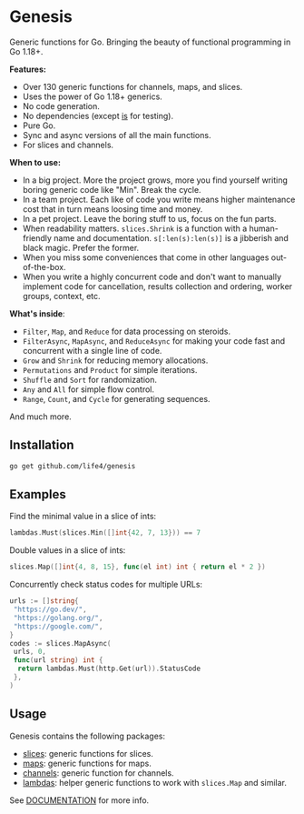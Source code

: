 # Genesis

Generic functions for Go. Bringing the beauty of functional programming in Go 1.18+.

**Features:**

+ Over 130 generic functions for channels, maps, and slices.
+ Uses the power of Go 1.18+ generics.
+ No code generation.
+ No dependencies (except [is](https://github.com/matryer/is) for testing).
+ Pure Go.
+ Sync and async versions of all the main functions.
+ For slices and channels.

**When to use:**

+ In a big project. More the project grows, more you find yourself writing boring generic code like "Min". Break the cycle.
+ In a team project. Each like of code you write means higher maintenance cost that in turn means loosing time and money.
+ In a pet project. Leave the boring stuff to us, focus on the fun parts.
+ When readability matters. `slices.Shrink` is a function with a human-friendly name and documentation. `s[:len(s):len(s)]` is a jibberish and black magic. Prefer the former.
+ When you miss some conveniences that come in other languages out-of-the-box.
+ When you write a highly concurrent code and don't want to manually implement code for cancellation, results collection and ordering, worker groups, context, etc.

**What's inside**:

+ `Filter`, `Map`, and `Reduce` for data processing on steroids.
+ `FilterAsync`, `MapAsync`, and `ReduceAsync` for making your code fast and concurrent with a single line of code.
+ `Grow` and `Shrink` for reducing memory allocations.
+ `Permutations` and `Product` for simple iterations.
+ `Shuffle` and `Sort` for randomization.
+ `Any` and `All` for simple flow control.
+ `Range`, `Count`, and `Cycle` for generating sequences.

And much more.

## Installation

```bash
go get github.com/life4/genesis
```

## Examples

Find the minimal value in a slice of ints:

```go
lambdas.Must(slices.Min([]int{42, 7, 13})) == 7
```

Double values in a slice of ints:

```go
slices.Map([]int{4, 8, 15}, func(el int) int { return el * 2 })
```

Concurrently check status codes for multiple URLs:

```go
urls := []string{
 "https://go.dev/",
 "https://golang.org/",
 "https://google.com/",
}
codes := slices.MapAsync(
 urls, 0,
 func(url string) int {
  return lambdas.Must(http.Get(url)).StatusCode
 },
)
```

## Usage

Genesis contains the following packages:

+ [slices](https://pkg.go.dev/github.com/life4/genesis/slices): generic functions for slices.
+ [maps](https://pkg.go.dev/github.com/life4/genesis/maps): generic functions for maps.
+ [channels](https://pkg.go.dev/github.com/life4/genesis/channels): generic function for channels.
+ [lambdas](https://pkg.go.dev/github.com/life4/genesis/lambdas): helper generic functions to work with `slices.Map` and similar.

See [DOCUMENTATION](https://pkg.go.dev/github.com/life4/genesis) for more info.

